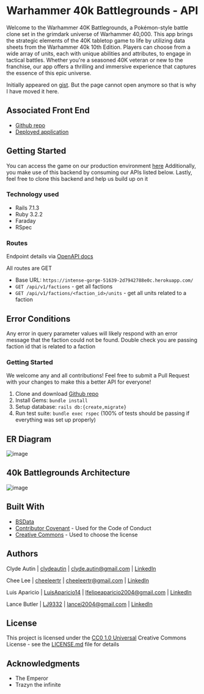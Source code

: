 # Warhammer 40k Battlegrounds - API

Welcome to the Warhammer 40K Battlegrounds, a Pokémon-style battle clone set in the grimdark universe of Warhammer 40,000. This app brings the strategic elements of the 40K tabletop game to life by utilizing data sheets from the Warhammer 40k 10th Edition. Players can choose from a wide array of units, each with unique abilities and attributes, to engage in tactical battles. Whether you're a seasoned 40K veteran or new to the franchise, our app offers a thrilling and immersive experience that captures the essence of this epic universe.

Initially appeared on
[gist](https://gist.github.com/PurpleBooth/109311bb0361f32d87a2). But the page cannot open anymore so that is why I have moved it here.

## Associated Front End
- [Github repo](https://github.com/turing40kconsultants/wh40k_Battlegrounds_fe)
- [Deployed application](https://intense-gorge-51639-2d7942788e0c.herokuapp.com/)

## Getting Started

You can access the game on our production environment [here](https://intense-gorge-51639-2d7942788e0c.herokuapp.com/)
Additionally, you make use of this backend by consuming our APIs listed below.
Lastly, feel free to clone this backend and help us build up on it

### Technology used

- Rails 7.1.3
- Ruby 3.2.2
- Faraday
- RSpec

### Routes

Endpoint details via [OpenAPI docs](https://wh40k-battlegrounds-be-ce09c759206c.herokuapp.com/api-docs/index.html)

All routes are GET

- Base URL: `https://intense-gorge-51639-2d7942788e0c.herokuapp.com/`
- `GET /api/v1/factions` - get all factions
- `GET /api/v1/factions/<faction_id>/units` - get all units related to a faction

## Error Conditions

Any error in query parameter values will likely respond with an error message that the faction could not be found. Double check you are passing faction id that is related to a faction 

### Getting Started

We welcome any and all contributions! Feel free to submit a Pull Request with your changes to make this a better API for everyone!

1. Clone and download [Github repo](https://github.com/turing40kconsultants/wh40k_Battlegrounds_be)
2. Install Gems: `bundle install`
3. Setup database: `rails db:{create,migrate}`
4. Run test suite: `bundle exec rspec` (100% of tests should be passing if everything was set up properly)

## ER Diagram
![image](https://github.com/user-attachments/assets/6c6a30cb-d493-48ab-8a1f-252819a0ffd5)

## 40k Battlegrounds Architecture
![image](https://github.com/user-attachments/assets/5481ed2e-10f2-4a47-bd0c-d212d4edff84)


## Built With

  - [BSData](https://github.com/BSData/wh40k-10e)
  - [Contributor Covenant](https://www.contributor-covenant.org/) - Used
    for the Code of Conduct
  - [Creative Commons](https://creativecommons.org/) - Used to choose
    the license
    
## Authors

Clyde Autin | [clydeautin](https://github.com/clydeautin) | clyde.autin@gmail.com | [LinkedIn](https://www.linkedin.com/in/clydeautin/)

Chee Lee | [cheeleertr](https://github.com/cheeleertr) | cheeleertr@gmail.com | [LinkedIn](https://www.linkedin.com/in/chee-lee-rtr/)

Luis Aparicio | [LuisAparicio14](https://github.com/luisaparicio14) | lfelipeaparicio2004@gmail.com | [LinkedIn](https://www.linkedin.com/in/luis-aparicio14/)

Lance Butler | [LJ9332](https://github.com/LJ9332) | lancej2004@gmail.com | [LinkedIn](https://www.linkedin.com/in/lance-butler-jr/)


## License

This project is licensed under the [CC0 1.0 Universal](LICENSE.md)
Creative Commons License - see the [LICENSE.md](LICENSE.md) file for
details

## Acknowledgments

  - The Emperor
  - Trazyn the infinite
